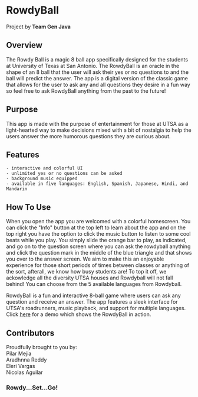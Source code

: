# RowdyBall
Project by **Team Gen Java**
## Overview
The Rowdy Ball is a magic 8 ball app specifically designed for the students at University of Texas at San Antonio. The RowdyBall is an oracle in the shape of an 8 ball that the user will ask their yes or no questions to and the ball will predict the answer. The app is a digital version of the classic game that allows for the user to ask any and all questions they desire in a fun way so feel free to ask RowdyBall anything from the past to the future! 
## Purpose
This app is made with the purpose of entertainment for those at UTSA as a light-hearted way to make decisions mixed with a bit of nostalgia to help the users answer the more humorous questions they are curious about.
## Features
```
- interactive and colorful UI
- unlimited yes or no questions can be asked
- background music equipped
- available in five languages: English, Spanish, Japanese, Hindi, and Mandarin
```
## How To Use
When you open the app you are welcomed with a colorful homescreen. You can click the "Info" button at the top left to learn about the app and on the top right you have the option to click the music button to listen to some cool beats while you play. You simply slide the orange bar to play, as indicated, and go on to the question screen where you can ask the rowdyball anything and click the question mark in the middle of the blue triangle and that shows you over to the answer screen. We aim to make this an enjoyable experience for those short periods of times between classes or anything of the sort, afterall, we know how busy students are! To top it off, we ackowledge all the diversity UTSA houses and Rowdyball will not fall behind! You can choose from the 5 available languages from Rowdyball.

RowdyBall is a fun and interactive 8-ball game where users can ask any question and receive an answer. The app features a sleek interface for UTSA's roadrunners, music playback, and support for multiple languages.
Click [here](https://youtu.be/DZnRdokf1WU) for a demo which shows the RowdyBall in action.
## Contributors 
Proudfully brought to you by:<br/>
Pilar Mejia<br/>Aradhnna Reddy<br/>Eleri Vargas<br/>Nicolas Aguilar

### Rowdy...Set...Go!
